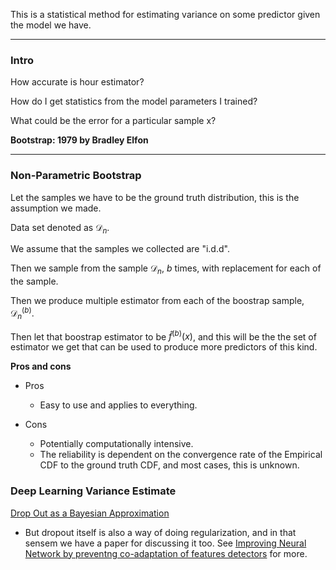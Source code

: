This is a statistical method for estimating variance on some predictor given the model we have. 


---
### **Intro**

How accurate is hour estimator? 

How do I get statistics from the model parameters I trained? 

What could be the error for a particular sample x? 

**Bootstrap: 1979 by Bradley Elfon**


---
### **Non-Parametric Bootstrap**

Let the samples we have to be the ground truth distribution, this is the assumption we made. 

Data set denoted as $\mathcal{D}_n$. 

We assume that the samples we collected are "i.d.d". 

Then we sample from the sample $\mathcal{D}_n$, $b$ times, with replacement for each of the sample. 

Then we produce multiple estimator from each of the boostrap sample, $\mathcal{D}_n^{(b)}$. 

Then let that boostrap estimator to be $\hat{f}^{(b)}(x)$, and this will be the the set of estimator we get that can be used to produce more predictors of this kind. 

**Pros and cons**

* Pros
  * Easy to use and applies to everything. 

* Cons
  * Potentially computationally intensive. 
  * The reliability is dependent on the convergence rate of the Empirical CDF to the ground truth CDF, and most cases, this is unknown. 


### **Deep Learning Variance Estimate**

[Drop Out as a Bayesian Approximation](https://arxiv.org/abs/1506.02142)

* But dropout itself is also a way of doing regularization, and in that sensem we have a paper for discussing it too. See [Improving Neural Network by preventng co-adaptation of features detectors](https://arxiv.org/abs/1207.0580) for more. 
